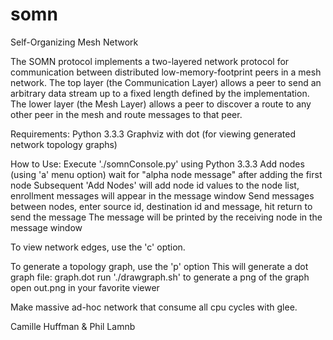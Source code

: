 somn
====

Self-Organizing Mesh Network 

The SOMN protocol implements a two-layered network protocol for communication between distributed low-memory-footprint peers in a mesh network.  The top layer (the Communication Layer) allows a peer to send an arbitrary data stream up to a fixed length defined by the implementation.  The lower layer (the Mesh Layer) allows a peer to discover a route to any other peer in the mesh and route messages to that peer.

Requirements:
Python 3.3.3
Graphviz with dot (for viewing generated network topology graphs)

How to Use:
Execute './somnConsole.py' using Python 3.3.3
Add nodes (using 'a' menu option)
  wait for "alpha node message" after adding the first node
  Subsequent 'Add Nodes' will add node id values to the node list, enrollment messages will appear in the message window
Send messages between nodes, enter source id, destination id and message, hit return to send the message
  The message will be printed by the receiving node in the message window

To view network edges, use the 'c' option.

To generate a topology graph, use the 'p' option
  This will generate a dot graph file: graph.dot
  run './drawgraph.sh' to generate a png of the graph
  open out.png in your favorite viewer

Make massive ad-hoc network that consume all cpu cycles with glee.


Camille Huffman & Phil Lamnb

